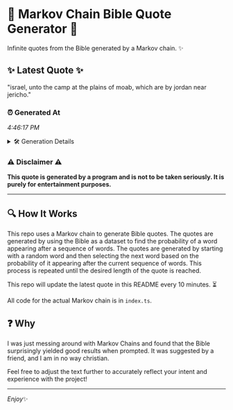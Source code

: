 # 📖 Markov Chain Bible Quote Generator 📖

Infinite quotes from the Bible generated by a Markov chain. ✨

## ✨ Latest Quote ✨
"israel, unto the camp at the plains of moab, which are by jordan near jericho."

### ⏰ Generated At
*4:46:17 PM*

<details>
    <summary>🛠️ Generation Details</summary>
    <p>
        <strong>🌱 Seed:</strong> israel,<br>
        <strong>🔄 Iterations:</strong> 14<br>
        <strong>📜 Context History:</strong><br>[ israel, ]: unto<br>[ israel,, unto ]: the<br>[ israel,, unto, the ]: camp<br>[ israel,, unto, the, camp ]: at<br>[ israel,, unto, the, camp, at ]: the<br>[ israel,, unto, the, camp, at, the ]: plains<br>[ unto, the, camp, at, the, plains ]: of<br>[ the, camp, at, the, plains, of ]: moab,<br>[ camp, at, the, plains, of, moab, ]: which<br>[ at, the, plains, of, moab,, which ]: are<br>[ the, plains, of, moab,, which, are ]: by<br>[ plains, of, moab,, which, are, by ]: jordan<br>[ of, moab,, which, are, by, jordan ]: near<br>[ moab,, which, are, by, jordan, near ]: jericho.<br>
    </p>
</details>

### ⚠️ Disclaimer ⚠️
**This quote is generated by a program and is not to be taken seriously. It is purely for entertainment purposes.**

---

## 🔍 How It Works

This repo uses a Markov chain to generate Bible quotes. The quotes are generated by using the Bible as a dataset to find the probability of a word appearing after a sequence of words. The quotes are generated by starting with a random word and then selecting the next word based on the probability of it appearing after the current sequence of words. This process is repeated until the desired length of the quote is reached.

This repo will update the latest quote in this README every 10 minutes. ⏳

All code for the actual Markov chain is in `index.ts`.

## ❓ Why

I was just messing around with Markov Chains and found that the Bible surprisingly yielded good results when prompted. 
It was suggested by a friend, and I am in no way christian.

Feel free to adjust the text further to accurately reflect your intent and experience with the project!

---

*Enjoy*✨
